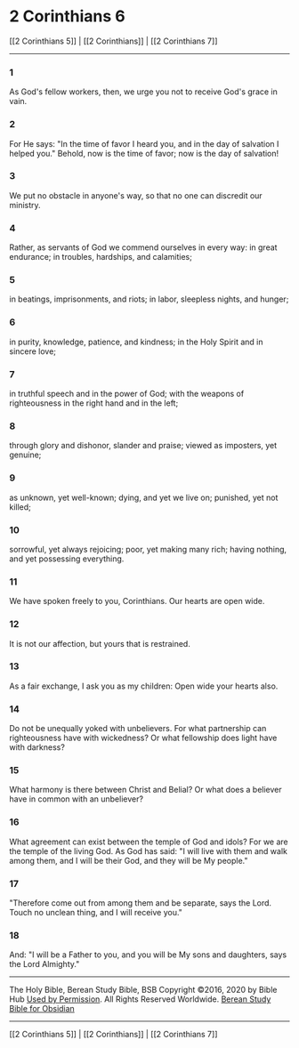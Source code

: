 # 2 Corinthians 6

[[2 Corinthians 5]] | [[2 Corinthians]] | [[2 Corinthians 7]]

---

### 1
As God's fellow workers, then, we urge you not to receive God's grace in vain.

### 2
For He says: "In the time of favor I heard you, and in the day of salvation I helped you." Behold, now is the time of favor; now is the day of salvation!

### 3
We put no obstacle in anyone's way, so that no one can discredit our ministry.

### 4
Rather, as servants of God we commend ourselves in every way: in great endurance; in troubles, hardships, and calamities;

### 5
in beatings, imprisonments, and riots; in labor, sleepless nights, and hunger;

### 6
in purity, knowledge, patience, and kindness; in the Holy Spirit and in sincere love;

### 7
in truthful speech and in the power of God; with the weapons of righteousness in the right hand and in the left;

### 8
through glory and dishonor, slander and praise; viewed as imposters, yet genuine;

### 9
as unknown, yet well-known; dying, and yet we live on; punished, yet not killed;

### 10
sorrowful, yet always rejoicing; poor, yet making many rich; having nothing, and yet possessing everything.

### 11
We have spoken freely to you, Corinthians. Our hearts are open wide.

### 12
It is not our affection, but yours that is restrained.

### 13
As a fair exchange, I ask you as my children: Open wide your hearts also.

### 14
Do not be unequally yoked with unbelievers. For what partnership can righteousness have with wickedness? Or what fellowship does light have with darkness?

### 15
What harmony is there between Christ and Belial? Or what does a believer have in common with an unbeliever?

### 16
What agreement can exist between the temple of God and idols? For we are the temple of the living God. As God has said: "I will live with them and walk among them, and I will be their God, and they will be My people."

### 17
"Therefore come out from among them and be separate, says the Lord. Touch no unclean thing, and I will receive you."

### 18
And: "I will be a Father to you, and you will be My sons and daughters, says the Lord Almighty."

---

The Holy Bible, Berean Study Bible, BSB
Copyright ©2016, 2020 by Bible Hub
[Used by Permission](https://berean.bible/terms.htm). All Rights Reserved Worldwide.
[Berean Study Bible for Obsidian](https://github.com/gapmiss/berean-study-bible-for-obsidian)

---

[[2 Corinthians 5]] | [[2 Corinthians]] | [[2 Corinthians 7]]

